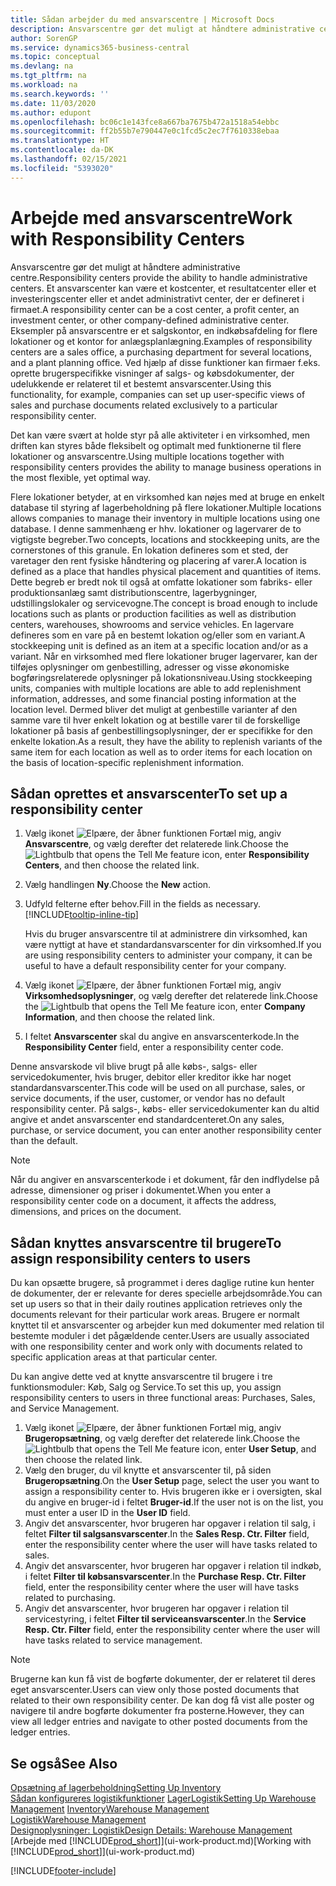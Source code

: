 ```yaml
---
title: Sådan arbejder du med ansvarscentre | Microsoft Docs
description: Ansvarscentre gør det muligt at håndtere administrative centre. Et ansvarscenter kan være et kostcenter, et overskudscenter eller et investeringscenter eller et andet administrativt center, der er defineret i firmaet.
author: SorenGP
ms.service: dynamics365-business-central
ms.topic: conceptual
ms.devlang: na
ms.tgt_pltfrm: na
ms.workload: na
ms.search.keywords: ''
ms.date: 11/03/2020
ms.author: edupont
ms.openlocfilehash: bc06c1e143fce8a667ba7675b472a1518a54ebbc
ms.sourcegitcommit: ff2b55b7e790447e0c1fcd5c2ec7f7610338ebaa
ms.translationtype: HT
ms.contentlocale: da-DK
ms.lasthandoff: 02/15/2021
ms.locfileid: "5393020"
---
```

# <a name="work-with-responsibility-centers"></a><span data-ttu-id="8cae3-104">Arbejde med ansvarscentre</span><span class="sxs-lookup"><span data-stu-id="8cae3-104">Work with Responsibility Centers</span></span>

<span data-ttu-id="8cae3-105">Ansvarscentre gør det muligt at håndtere administrative centre.</span><span class="sxs-lookup"><span data-stu-id="8cae3-105">Responsibility centers provide the ability to handle administrative centers.</span></span> <span data-ttu-id="8cae3-106">Et ansvarscenter kan være et kostcenter, et resultatcenter eller et investeringscenter eller et andet administrativt center, der er defineret i firmaet.</span><span class="sxs-lookup"><span data-stu-id="8cae3-106">A responsibility center can be a cost center, a profit center, an investment center, or other company-defined administrative center.</span></span> <span data-ttu-id="8cae3-107">Eksempler på ansvarscentre er et salgskontor, en indkøbsafdeling for flere lokationer og et kontor for anlægsplanlægning.</span><span class="sxs-lookup"><span data-stu-id="8cae3-107">Examples of responsibility centers are a sales office, a purchasing department for several locations, and a plant planning office.</span></span> <span data-ttu-id="8cae3-108">Ved hjælp af disse funktioner kan firmaer f.eks. oprette brugerspecifikke visninger af salgs- og købsdokumenter, der udelukkende er relateret til et bestemt ansvarscenter.</span><span class="sxs-lookup"><span data-stu-id="8cae3-108">Using this functionality, for example, companies can set up user-specific views of sales and purchase documents related exclusively to a particular responsibility center.</span></span>  

<span data-ttu-id="8cae3-109">Det kan være svært at holde styr på alle aktiviteter i en virksomhed, men driften kan styres både fleksibelt og optimalt med funktionerne til flere lokationer og ansvarscentre.</span><span class="sxs-lookup"><span data-stu-id="8cae3-109">Using multiple locations together with responsibility centers provides the ability to manage business operations in the most flexible, yet optimal way.</span></span>

<span data-ttu-id="8cae3-110">Flere lokationer betyder, at en virksomhed kan nøjes med at bruge en enkelt database til styring af lagerbeholdning på flere lokationer.</span><span class="sxs-lookup"><span data-stu-id="8cae3-110">Multiple locations allows companies to manage their inventory in multiple locations using one database.</span></span> <span data-ttu-id="8cae3-111">I denne sammenhæng er hhv. lokationer og lagervarer de to vigtigste begreber.</span><span class="sxs-lookup"><span data-stu-id="8cae3-111">Two concepts, locations and stockkeeping units, are the cornerstones of this granule.</span></span> <span data-ttu-id="8cae3-112">En lokation defineres som et sted, der varetager den rent fysiske håndtering og placering af varer.</span><span class="sxs-lookup"><span data-stu-id="8cae3-112">A location is defined as a place that handles physical placement and quantities of items.</span></span> <span data-ttu-id="8cae3-113">Dette begreb er bredt nok til også at omfatte lokationer som fabriks- eller produktionsanlæg samt distributionscentre, lagerbygninger, udstillingslokaler og servicevogne.</span><span class="sxs-lookup"><span data-stu-id="8cae3-113">The concept is broad enough to include locations such as plants or production facilities as well as distribution centers, warehouses, showrooms and service vehicles.</span></span> <span data-ttu-id="8cae3-114">En lagervare defineres som en vare på en bestemt lokation og/eller som en variant.</span><span class="sxs-lookup"><span data-stu-id="8cae3-114">A stockkeeping unit is defined as an item at a specific location and/or as a variant.</span></span> <span data-ttu-id="8cae3-115">Når en virksomhed med flere lokationer bruger lagervarer, kan der tilføjes oplysninger om genbestilling, adresser og visse økonomiske bogføringsrelaterede oplysninger på lokationsniveau.</span><span class="sxs-lookup"><span data-stu-id="8cae3-115">Using stockkeeping units, companies with multiple locations are able to add replenishment information, addresses, and some financial posting information at the location level.</span></span> <span data-ttu-id="8cae3-116">Dermed bliver det muligt at genbestille varianter af den samme vare til hver enkelt lokation og at bestille varer til de forskellige lokationer på basis af genbestillingsoplysninger, der er specifikke for den enkelte lokation.</span><span class="sxs-lookup"><span data-stu-id="8cae3-116">As a result, they have the ability to replenish variants of the same item for each location as well as to order items for each location on the basis of location-specific replenishment information.</span></span>  

## <a name="to-set-up-a-responsibility-center"></a><span data-ttu-id="8cae3-117">Sådan oprettes et ansvarscenter</span><span class="sxs-lookup"><span data-stu-id="8cae3-117">To set up a responsibility center</span></span>

1. <span data-ttu-id="8cae3-118">Vælg ikonet ![Elpære, der åbner funktionen Fortæl mig](media/ui-search/search_small.png "Fortæl mig, hvad du vil foretage dig"), angiv **Ansvarscentre**, og vælg derefter det relaterede link.</span><span class="sxs-lookup"><span data-stu-id="8cae3-118">Choose the ![Lightbulb that opens the Tell Me feature](media/ui-search/search_small.png "Tell me what you want to do") icon, enter **Responsibility Centers**, and then choose the related link.</span></span>  
2. <span data-ttu-id="8cae3-119">Vælg handlingen **Ny**.</span><span class="sxs-lookup"><span data-stu-id="8cae3-119">Choose the **New** action.</span></span>  
3. <span data-ttu-id="8cae3-120">Udfyld felterne efter behov.</span><span class="sxs-lookup"><span data-stu-id="8cae3-120">Fill in the fields as necessary.</span></span> [!INCLUDE[tooltip-inline-tip](includes/tooltip-inline-tip_md.md)]  

    <span data-ttu-id="8cae3-121">Hvis du bruger ansvarscentre til at administrere din virksomhed, kan være nyttigt at have et standardansvarscenter for din virksomhed.</span><span class="sxs-lookup"><span data-stu-id="8cae3-121">If you are using responsibility centers to administer your company, it can be useful to have a default responsibility center for your company.</span></span>
4. <span data-ttu-id="8cae3-122">Vælg ikonet ![Elpære, der åbner funktionen Fortæl mig](media/ui-search/search_small.png "Fortæl mig, hvad du vil foretage dig"), angiv **Virksomhedsoplysninger**, og vælg derefter det relaterede link.</span><span class="sxs-lookup"><span data-stu-id="8cae3-122">Choose the ![Lightbulb that opens the Tell Me feature](media/ui-search/search_small.png "Tell me what you want to do") icon, enter **Company Information**, and then choose the related link.</span></span>
5. <span data-ttu-id="8cae3-123">I feltet **Ansvarscenter** skal du angive en ansvarscenterkode.</span><span class="sxs-lookup"><span data-stu-id="8cae3-123">In the **Responsibility Center** field, enter a responsibility center code.</span></span>

<span data-ttu-id="8cae3-124">Denne ansvarskode vil blive brugt på alle købs-, salgs- eller servicedokumenter, hvis bruger, debitor eller kreditor ikke har noget standardansvarscenter.</span><span class="sxs-lookup"><span data-stu-id="8cae3-124">This code will be used on all purchase, sales, or service documents, if the user, customer, or vendor has no default responsibility center.</span></span> <span data-ttu-id="8cae3-125">På salgs-, købs- eller servicedokumenter kan du altid angive et andet ansvarscenter end standardcenteret.</span><span class="sxs-lookup"><span data-stu-id="8cae3-125">On any sales, purchase, or service document, you can enter another responsibility center than the default.</span></span>

> [!NOTE]  
> <span data-ttu-id="8cae3-126">Når du angiver en ansvarscenterkode i et dokument, får den indflydelse på adresse, dimensioner og priser i dokumentet.</span><span class="sxs-lookup"><span data-stu-id="8cae3-126">When you enter a responsibility center code on a document, it affects the address, dimensions, and prices on the document.</span></span>  

## <a name="to-assign-responsibility-centers-to-users"></a><span data-ttu-id="8cae3-127">Sådan knyttes ansvarscentre til brugere</span><span class="sxs-lookup"><span data-stu-id="8cae3-127">To assign responsibility centers to users</span></span>

<span data-ttu-id="8cae3-128">Du kan opsætte brugere, så programmet i deres daglige rutine kun henter de dokumenter, der er relevante for deres specielle arbejdsområde.</span><span class="sxs-lookup"><span data-stu-id="8cae3-128">You can set up users so that in their daily routines application retrieves only the documents relevant for their particular work areas.</span></span> <span data-ttu-id="8cae3-129">Brugere er normalt knyttet til et ansvarscenter og arbejder kun med dokumenter med relation til bestemte moduler i det pågældende center.</span><span class="sxs-lookup"><span data-stu-id="8cae3-129">Users are usually associated with one responsibility center and work only with documents related to specific application areas at that particular center.</span></span>  

<span data-ttu-id="8cae3-130">Du kan angive dette ved at knytte ansvarscentre til brugere i tre funktionsmoduler: Køb, Salg og Service.</span><span class="sxs-lookup"><span data-stu-id="8cae3-130">To set this up, you assign responsibility centers to users in three functional areas: Purchases, Sales, and Service Management.</span></span>  

1. <span data-ttu-id="8cae3-131">Vælg ikonet ![Elpære, der åbner funktionen Fortæl mig](media/ui-search/search_small.png "Fortæl mig, hvad du vil foretage dig"), angiv **Brugeropsætning**, og vælg derefter det relaterede link.</span><span class="sxs-lookup"><span data-stu-id="8cae3-131">Choose the ![Lightbulb that opens the Tell Me feature](media/ui-search/search_small.png "Tell me what you want to do") icon, enter **User Setup**, and then choose the related link.</span></span>  
2. <span data-ttu-id="8cae3-132">Vælg den bruger, du vil knytte et ansvarscenter til, på siden **Brugeropsætning**.</span><span class="sxs-lookup"><span data-stu-id="8cae3-132">On the **User Setup** page, select the user you want to assign a responsibility center to.</span></span> <span data-ttu-id="8cae3-133">Hvis brugeren ikke er i oversigten, skal du angive en bruger-id i feltet **Bruger-id**.</span><span class="sxs-lookup"><span data-stu-id="8cae3-133">If the user not is on the list, you must enter a user ID in the **User ID** field.</span></span>  
3. <span data-ttu-id="8cae3-134">Angiv det ansvarscenter, hvor brugeren har opgaver i relation til salg, i feltet **Filter til salgsansvarscenter**.</span><span class="sxs-lookup"><span data-stu-id="8cae3-134">In the **Sales Resp. Ctr. Filter** field, enter the responsibility center where the user will have tasks related to sales.</span></span>  
4. <span data-ttu-id="8cae3-135">Angiv det ansvarscenter, hvor brugeren har opgaver i relation til indkøb, i feltet **Filter til købsansvarscenter**.</span><span class="sxs-lookup"><span data-stu-id="8cae3-135">In the **Purchase Resp. Ctr. Filter** field, enter the responsibility center where the user will have tasks related to purchasing.</span></span>  
5. <span data-ttu-id="8cae3-136">Angiv det ansvarscenter, hvor brugeren har opgaver i relation til servicestyring, i feltet **Filter til serviceansvarscenter**.</span><span class="sxs-lookup"><span data-stu-id="8cae3-136">In the **Service Resp. Ctr. Filter** field, enter the responsibility center where the user will have tasks related to service management.</span></span>  

> [!NOTE]  
> <span data-ttu-id="8cae3-137">Brugerne kan kun få vist de bogførte dokumenter, der er relateret til deres eget ansvarscenter.</span><span class="sxs-lookup"><span data-stu-id="8cae3-137">Users can view only those posted documents that related to their own responsibility center.</span></span> <span data-ttu-id="8cae3-138">De kan dog få vist alle poster og navigere til andre bogførte dokumenter fra posterne.</span><span class="sxs-lookup"><span data-stu-id="8cae3-138">However, they can view all ledger entries and navigate to other posted documents from the ledger entries.</span></span>

## <a name="see-also"></a><span data-ttu-id="8cae3-139">Se også</span><span class="sxs-lookup"><span data-stu-id="8cae3-139">See Also</span></span>

[<span data-ttu-id="8cae3-140">Opsætning af lagerbeholdning</span><span class="sxs-lookup"><span data-stu-id="8cae3-140">Setting Up Inventory</span></span>](inventory-setup-inventory.md)  
<span data-ttu-id="8cae3-141">[Sådan konfigureres logistikfunktioner](warehouse-setup-warehouse.md)
[Lager](inventory-manage-inventory.md)[Logistik](warehouse-manage-warehouse.md)</span><span class="sxs-lookup"><span data-stu-id="8cae3-141">[Setting Up Warehouse Management](warehouse-setup-warehouse.md)
[Inventory](inventory-manage-inventory.md)[Warehouse Management](warehouse-manage-warehouse.md)</span></span>  
[<span data-ttu-id="8cae3-142">Logistik</span><span class="sxs-lookup"><span data-stu-id="8cae3-142">Warehouse Management</span></span>](warehouse-manage-warehouse.md)  
[<span data-ttu-id="8cae3-143">Designoplysninger: Logistik</span><span class="sxs-lookup"><span data-stu-id="8cae3-143">Design Details: Warehouse Management</span></span>](design-details-warehouse-management.md)  
<span data-ttu-id="8cae3-144">[Arbejde med [!INCLUDE[prod_short](includes/prod_short.md)]](ui-work-product.md)</span><span class="sxs-lookup"><span data-stu-id="8cae3-144">[Working with [!INCLUDE[prod_short](includes/prod_short.md)]](ui-work-product.md)</span></span>  


[!INCLUDE[footer-include](includes/footer-banner.md)]